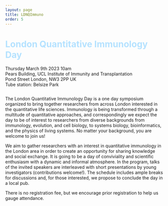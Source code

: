 ```yaml
---
layout: page
title: LDNQImmuno
order: 5
---
```


<link rel="stylesheet" href="../public/css/ldnqimmuno.css">

<div class="titlebox">
  <h1 style="color:#B5E2FF">
  London Quantitative Immunology Day
  </h1>
  <p style="margin-top:1em;padding-bottom:1em">
    Thursday March 9th 2023 10am <br /> 
    Pears Building, UCL Institute of Immunity and Transplantation <br />
    Pond Street London, NW3 2PP UK  <br />
    Tube station: Belsize Park  <br />
  </p>
</div>


The London Quantitative Immunology Day is a one day symposium organized to bring together researchers from across London interested in the quantitative life sciences. Immunology is being transformed through a multitude of quantitative approaches, and correspondingly we expect the day to be of interest to researchers from diverse backgrounds from immunology, evolution, and cell biology, to systems biology, bioinformatics, and the physics of living systems. No matter your background, you are welcome to join us!

We aim to gather researchers with an interest in quantitative immunology in the London area in order to create an opportunity for sharing knowledge and social exchange. It is going to be a day of conviviality and scientific enthusiasm with a dynamic and informal atmosphere. In the program, talks of the invited speakers are interleaved with short presentations by young investigators (contributions welcome!). The schedule includes ample breaks for discussions and, for those interested, we propose to conclude the day in a local pub.

There is no registration fee, but we encourage prior registration to help us gauge attendance.

